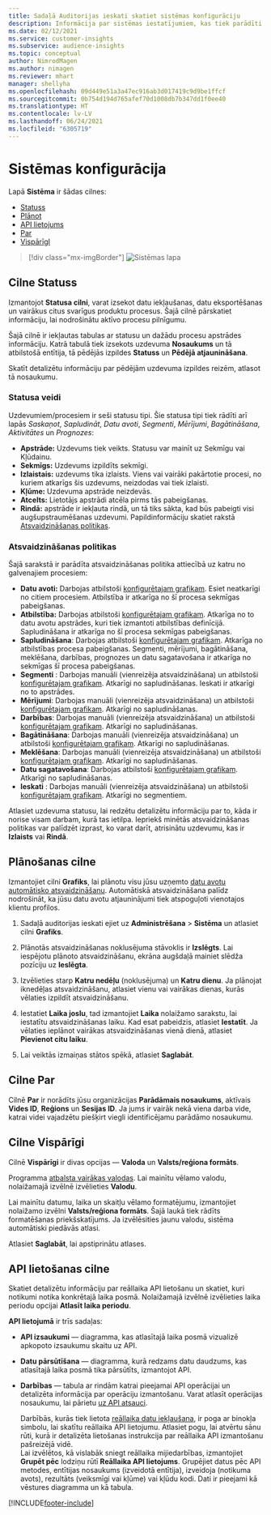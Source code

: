 ```yaml
---
title: Sadaļā Auditorijas ieskati skatiet sistēmas konfigurāciju
description: Informācija par sistēmas iestatījumiem, kas tiek parādīti Dynamics 365 Customer Insights auditorijas ieskatiem.
ms.date: 02/12/2021
ms.service: customer-insights
ms.subservice: audience-insights
ms.topic: conceptual
author: NimrodMagen
ms.author: nimagen
ms.reviewer: mhart
manager: shellyha
ms.openlocfilehash: 09d449e51a3a47ec916ab3d017419c9d9be1ffcf
ms.sourcegitcommit: 0b754d194d765afef70d1008db7b347dd1f0ee40
ms.translationtype: HT
ms.contentlocale: lv-LV
ms.lasthandoff: 06/24/2021
ms.locfileid: "6305719"
---
```

# <a name="system-configuration"></a>Sistēmas konfigurācija

Lapā **Sistēma** ir šādas cilnes:
- [Statuss](#status-tab)
- [Plānot](#schedule-tab)
- [API lietojums](#api-usage-tab)
- [Par](#about-tab)
- [VispārīgI](#general-tab)

> [!div class="mx-imgBorder"]
> ![Sistēmas lapa](media/system-tabs.png "Sistēmas lapa")

## <a name="status-tab"></a>Cilne Statuss

Izmantojot **Statusa cilni**, varat izsekot datu iekļaušanas, datu eksportēšanas un vairākus citus svarīgus produktu procesus. Šajā cilnē pārskatiet informāciju, lai nodrošinātu aktīvo procesu pilnīgumu.

Šajā cilnē ir iekļautas tabulas ar statusu un dažādu procesu apstrādes informāciju. Katrā tabulā tiek izsekots uzdevuma **Nosaukums** un tā atbilstošā entītija, tā pēdējās izpildes **Statuss** un **Pēdējā atjaunināšana**.

Skatīt detalizētu informāciju par pēdējām uzdevuma izpildes reizēm, atlasot tā nosaukumu.

### <a name="status-types"></a>Statusa veidi

Uzdevumiem/procesiem ir seši statusu tipi. Šie statusa tipi tiek rādīti arī lapās *Saskaņot*, *Sapludināt*, *Datu avoti*, *Segmenti*, *Mērījumi*, *Bagātināšana*, *Aktivitātes* un *Prognozes*:

- **Apstrāde:** Uzdevums tiek veikts. Statusu var mainīt uz Sekmīgu vai Kļūdainu.
- **Sekmīgs:** Uzdevums izpildīts sekmīgi.
- **Izlaistais:** uzdevums tika izlaists. Viens vai vairāki pakārtotie procesi, no kuriem atkarīgs šis uzdevums, neizdodas vai tiek izlaisti.
- **Kļūme:** Uzdevuma apstrāde neizdevās.
- **Atcelts:** Lietotājs apstrādi atcēla pirms tās pabeigšanas.
- **Rindā:** apstrāde ir iekļauta rindā, un tā tiks sākta, kad būs pabeigti visi augšupstraumēšanas uzdevumi. Papildinformāciju skatiet rakstā [Atsvaidzināšanas politikas](#refresh-policies).

### <a name="refresh-policies"></a>Atsvaidzināšanas politikas

Šajā sarakstā ir parādīta atsvaidzināšanas politika attiecībā uz katru no galvenajiem procesiem:

- **Datu avoti:** Darbojas atbilstoši [konfigurētajam grafikam](#schedule-tab). Esiet neatkarīgi no citiem procesiem. Atbilstība ir atkarīga no šī procesa sekmīgas pabeigšanas.
- **Atbilstība:** Darbojas atbilstoši [konfigurētajam grafikam](#schedule-tab). Atkarīga no to datu avotu apstrādes, kuri tiek izmantoti atbilstības definīcijā. Sapludināšana ir atkarīga no šī procesa sekmīgas pabeigšanas.
- **Sapludināšana**: Darbojas atbilstoši [konfigurētajam grafikam](#schedule-tab). Atkarīga no atbilstības procesa pabeigšanas. Segmenti, mērījumi, bagātināšana, meklēšana, darbības, prognozes un datu sagatavošana ir atkarīga no sekmīgas šī procesa pabeigšanas.
- **Segmenti** : Darbojas manuāli (vienreizēja atsvaidzināšana) un atbilstoši [konfigurētajam grafikam](#schedule-tab). Atkarīgi no sapludināšanas. Ieskati ir atkarīgi no to apstrādes.
- **Mērījumi**: Darbojas manuāli (vienreizēja atsvaidzināšana) un atbilstoši [konfigurētajam grafikam](#schedule-tab). Atkarīgi no sapludināšanas.
- **Darbības**: Darbojas manuāli (vienreizēja atsvaidzināšana) un atbilstoši [konfigurētajam grafikam](#schedule-tab). Atkarīgi no sapludināšanas.
- **Bagātināšana**: Darbojas manuāli (vienreizēja atsvaidzināšana) un atbilstoši [konfigurētajam grafikam](#schedule-tab). Atkarīgi no sapludināšanas.
- **Meklēšana**: Darbojas manuāli (vienreizēja atsvaidzināšana) un atbilstoši [konfigurētajam grafikam](#schedule-tab). Atkarīgi no sapludināšanas.
- **Datu sagatavošana**: Darbojas atbilstoši [konfigurētajam grafikam](#schedule-tab). Atkarīgi no sapludināšanas.
- **Ieskati** : Darbojas manuāli (vienreizēja atsvaidzināšana) un atbilstoši [konfigurētajam grafikam](#schedule-tab). Atkarīgi no segmentiem.

Atlasiet uzdevuma statusu, lai redzētu detalizētu informāciju par to, kāda ir norise visam darbam, kurā tas ietilpa. Iepriekš minētās atsvaidzināšanas politikas var palīdzēt izprast, ko varat darīt, atrisinātu uzdevumu, kas ir **Izlaists** vai **Rindā**.

## <a name="schedule-tab"></a>Plānošanas cilne

Izmantojiet cilni **Grafiks**, lai plānotu visu jūsu uzņemto [datu avotu automātisko atsvaidzināšanu](data-sources.md). Automātiskā atsvaidzināšana palīdz nodrošināt, ka jūsu datu avotu atjauninājumi tiek atspoguļoti vienotajos klientu profilos.

1. Sadaļā auditorijas ieskati ejiet uz **Administrēšana** > **Sistēma** un atlasiet cilni **Grafiks**.

2. Plānotās atsvaidzināšanas noklusējuma stāvoklis ir **Izslēgts**. Lai iespējotu plānoto atsvaidzināšanu, ekrāna augšdaļā mainiet slēdža pozīciju uz **Ieslēgta**.

3. Izvēlieties starp **Katru nedēļu** (noklusējuma) un **Katru dienu**. Ja plānojat iknedēļas atsvaidzināšanu, atlasiet vienu vai vairākas dienas, kurās vēlaties izpildīt atsvaidzināšanu.

4. Iestatiet **Laika joslu**, tad izmantojiet **Laika** nolaižamo sarakstu, lai iestatītu atsvaidzināšanas laiku. Kad esat pabeidzis, atlasiet **Iestatīt**. Ja vēlaties ieplānot vairākas atsvaidzināšanas vienā dienā, atlasiet **Pievienot citu laiku**.

5. Lai veiktās izmaiņas stātos spēkā, atlasiet **Saglabāt**.

## <a name="about-tab"></a>Cilne Par

Cilnē **Par** ir norādīts jūsu organizācijas **Parādāmais nosaukums**, aktīvais **Vides ID**, **Reģions** un **Sesijas ID**. Ja jums ir vairāk nekā viena darba vide, katrai videi vajadzētu piešķirt viegli identificējamu parādāmo nosaukumu.

## <a name="general-tab"></a>Cilne Vispārīgi

Cilnē **Vispārīgi** ir divas opcijas — **Valoda** un **Valsts/reģiona formāts**.

Programma [atbalsta vairākas valodas](supported-languages.md). Lai mainītu vēlamo valodu, nolaižamajā izvēlnē izvēlieties **Valodu**.

Lai mainītu datumu, laika un skaitļu vēlamo formatējumu, izmantojiet nolaižamo izvēlni **Valsts/reģiona formāts**. Šajā laukā tiek rādīts formatēšanas priekšskatījums. Ja izvēlēsities jaunu valodu, sistēma automātiski piedāvās atlasi.

Atlasiet **Saglabāt**, lai apstiprinātu atlases.

## <a name="api-usage-tab"></a>API lietošanas cilne

Skatiet detalizētu informāciju par reāllaika API lietošanu un skatiet, kuri notikumi notika konkrētajā laika posmā. Nolaižamajā izvēlnē izvēlieties laika periodu opcijai **Atlasīt laika periodu**. 

**API lietojumā** ir trīs sadaļas: 
- **API izsaukumi** — diagramma, kas atlasītajā laika posmā vizualizē apkopoto izsaukumu skaitu uz API.

- **Datu pārsūtīšana** — diagramma, kurā redzams datu daudzums, kas atlasītajā laika posmā tika pārsūtīts, izmantojot API.

-  **Darbības** — tabula ar rindām katrai pieejamai API operācijai un detalizēta informācija par operāciju izmantošanu. Varat atlasīt operācijas nosaukumu, lai pārietu [uz API atsauci](https://developer.ci.ai.dynamics.com/api-details#api=CustomerInsights&operation=Get-all-instances).

   Darbībās, kurās tiek lietota [reāllaika datu iekļaušana](real-time-data-ingestion.md), ir poga ar binokļa simbolu, lai skatītu reāllaika API lietojumu. Atlasiet pogu, lai atvērtu sānu rūti, kurā ir detalizēta lietošanas instrukcija par reāllaika API izmantošanu pašreizējā vidē.   
   Lai izvēlētos, kā vislabāk sniegt reāllaika mijiedarbības, izmantojiet **Grupēt pēc** lodziņu rūtī **Reāllaika API lietojums**. Grupējiet datus pēc API metodes, entītijas nosaukums (izveidotā entītija), izveidoja (notikuma avots), rezultāts (veiksmīgi vai kļūme) vai kļūdu kodi. Dati ir pieejami kā vēstures diagramma un kā tabula.


[!INCLUDE[footer-include](../includes/footer-banner.md)]